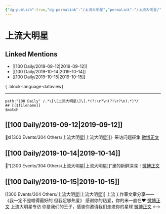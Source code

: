 ```yaml
---
{"dg-publish":true,"dg-permalink":"/上流大明星","permalink":"/上流大明星/","created":"2023-03-29T11:19:32.000+08:00","updated":"2023-04-10T16:56:29.000+08:00"}
---
```


# 上流大明星

## Linked Mentions
- [[100 Daily/2019-09-12\|2019-09-12]]
- [[100 Daily/2019-10-14\|2019-10-14]]
- [[100 Daily/2019-10-15\|2019-10-15]]

{ .block-language-dataview}

---

```expander
path:"100 Daily" /.*\[\[上流大明星\]\].*(?:\r?\n(?!\r?\n).*)*/
## [[$filename]]
$match
```
## [[100 Daily/2019-09-12\|2019-09-12]]
💫《[[300 Events/304 Others/上流大明星\|上流大明星]]》采访问题征集
[微博正文](https://m.weibo.cn/6466290670/4415675126557455)
## [[100 Daily/2019-10-14\|2019-10-14]]
🌱“[[300 Events/304 Others/上流大明星\|上流大明星]]”里的新鲜深深！[微博正文](https://m.weibo.cn/6466290670/4427274009132695)
## [[100 Daily/2019-10-15\|2019-10-15]]
[[300 Events/304 Others/上流大明星\|上流大明星]]
上流工作室文章分享——《我一定不是唱得最好的 但我足够热爱》
感谢你的热爱，你的米一直在❤️
[微博正文](https://m.weibo.cn/6466290670/4427641215846157)
上流大明星专访
你是我们的王子，感谢你邀请我们走进你的星球
[微博正文](https://m.weibo.cn/6466290670/4427761898713137)
<-->